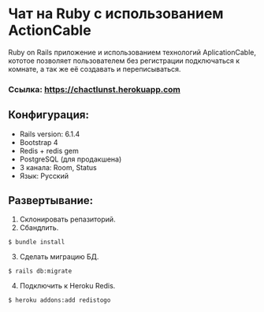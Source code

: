 # Чат на Ruby с использованием ActionCable

Ruby on Rails приложение и использованием технологий AplicationCable, кототое позволяет пользователем без регистрации подключаться к комнате, а так же её создавать и переписываться.

### Ссылка: https://chactlunst.herokuapp.com

## Конфигурация:

 * Rails version: 6.1.4
 * Bootstrap 4
 * Redis + redis gem
 * PostgreSQL (для продакшена)
 * 3 канала: Room, Status
 * Язык: Русский

## Развертывание:
 1. Склонировать репазиторий.
 2. Сбандлить.
```
$ bundle install
```
 3. Сделать миграцию БД.
```
$ rails db:migrate
```
 4. Подключить к Heroku Redis.
```
$ heroku addons:add redistogo
```
